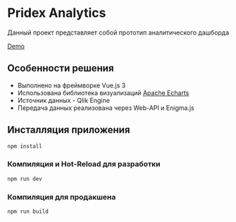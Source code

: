 # Pridex Analytics

Данный проект представляет собой прототип аналитического дашборда

[Demo](https://test.codingstones.ru/)

## Особенности решения
* Выполнено на фреймворке Vue.js 3
* Использована библиотека визуализаций [Apache Echarts](https://echarts.apache.org/en/index.html)
* Источник данных - Qlik Engine
* Передача данных реализована через Web-API и Enigma.js

## Инсталляция приложения

```sh
npm install
```

### Компиляция и Hot-Reload для разработки

```sh
npm run dev
```

### Компиляция для продакшена

```sh
npm run build
```
